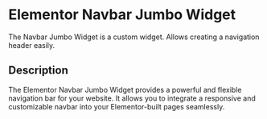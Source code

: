 # Elementor Navbar Jumbo Widget

The Navbar Jumbo Widget is a custom widget. Allows creating a navigation header easily.

## Description

The Elementor Navbar Jumbo Widget provides a powerful and flexible navigation bar for your website. It allows you to integrate a responsive and customizable navbar into your Elementor-built pages seamlessly.
